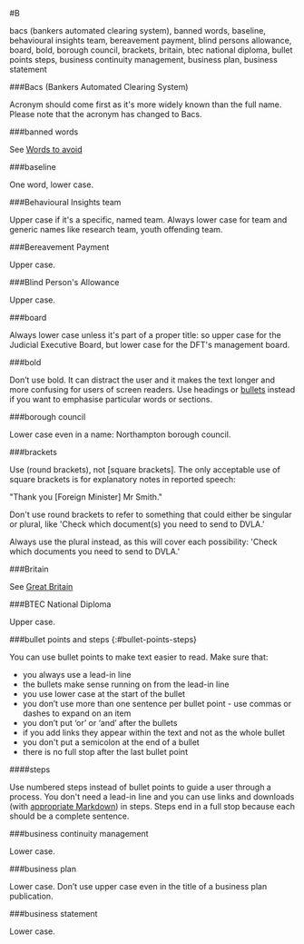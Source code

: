 #B

bacs (bankers automated clearing system), banned words, baseline, behavioural insights team, bereavement payment, blind persons allowance, board, bold, borough council, brackets, britain, btec national diploma, bullet points steps, business continuity management, business plan, business statement

###Bacs (Bankers Automated Clearing System)

Acronym should come first as it's more widely known than the full name. Please note that the acronym has changed to Bacs.

###banned words

See [Words to avoid](#words-to-avoid)

###baseline

One word, lower case.

###Behavioural Insights team

Upper case if it's a specific, named team. Always lower case for team and generic names like research team, youth offending team.

###Bereavement Payment

Upper case.

###Blind Person's Allowance

Upper case.

###board

Always lower case unless it's part of a proper title: so upper case for the Judicial Executive Board, but lower case for the DFT's management board.

###bold

Don’t use bold. It can distract the user and it makes the text longer and more confusing for users of screen readers. Use headings or [bullets](#bullet-points-steps) instead if you want to emphasise particular words or sections.

###borough council

Lower case even in a name: Northampton borough council.

###brackets

Use (round brackets), not [square brackets]. The only acceptable use of square brackets is for explanatory notes in reported speech:

"Thank you [Foreign Minister] Mr Smith."

Don't use round brackets to refer to something that could either be singular or plural, like 'Check which document(s) you need to send to DVLA.'

Always use the plural instead, as this will cover each possibility: 'Check which documents you need to send to DVLA.'

###Britain

See [Great Britain](#great-britain)

###BTEC National Diploma

Upper case.

###bullet points and steps
{:#bullet-points-steps}

You can use bullet points to make text easier to read. Make sure that:

* you always use a lead-in line
* the bullets make sense running on from the lead-in line
* you use lower case at the start of the bullet
* you don’t use more than one sentence per bullet point - use commas or dashes to expand on an item
* you don’t put ‘or’ or ‘and’ after the bullets
* if you add links they appear within the text and not as the whole bullet
* you don't put a semicolon at the end of a bullet
* there is no full stop after the last bullet point

####steps

Use numbered steps instead of bullet points to guide a user through a process. You don't need a lead-in line and you can use links and downloads (with [appropriate Markdown](https://www.gov.uk/guidance/how-to-publish-on-gov-uk/markdown#numbered-list)) in steps. Steps end in a full stop because each should be a complete sentence.

###business continuity management

Lower case.

###business plan

Lower case. Don’t use upper case even in the title of a business plan publication.

###business statement

Lower case.
